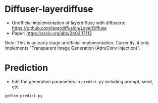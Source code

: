 # Diffuser-layerdiffuse

- Unofficial implementation of layerdiffuse with diffusers: https://github.com/layerdiffusion/LayerDiffuse
- Paper: https://arxiv.org/abs/2402.17113

Note: This is an early stage unofficial implementation. Currently, it only implements "Transparent Image Generation (Attn/Conv Injection)".

# Prediction

- Edit the generation parameters in `predict.py` including prompt, seed, etc.

`python predict.py`

